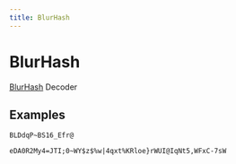 ```yaml
---
title: BlurHash
---
```


# BlurHash

[BlurHash](https://blurha.sh/) Decoder

## Examples

<pre class="example">
<code>BLDdqP~BS16_Efr@</code>
</pre>

<pre class="example">
<code>eDA0R2My4=JTI;0~WY$z$%w|4qxt%KRloe}rWUI@IqNt5,WFxC-7sW</code>
</pre>

